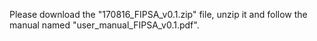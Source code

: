 Please download the "170816_FIPSA_v0.1.zip" file, unzip it and follow the manual named "user_manual_FIPSA_v0.1.pdf".

